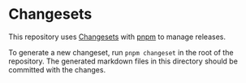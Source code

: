 # Changesets

This repository uses [Changesets]() with [pnpm](https://pnpm.io/using-changesets) to manage releases.

To generate a new changeset, run `pnpm changeset` in the root of the repository.
The generated markdown files in this directory should be committed with the changes.